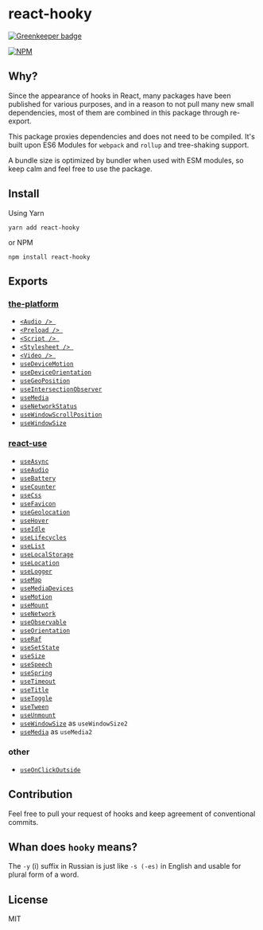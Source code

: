 
# react-hooky

[![Greenkeeper badge](https://badges.greenkeeper.io/cloudever/react-hooky.svg)](https://greenkeeper.io/)

[![NPM](https://nodei.co/npm/react-hooky.png?compact=true)](https://nodei.co/npm/react-hooky/)

## Why?

Since the appearance of hooks in React, many packages have been published for various purposes, and in a reason to not pull many new small dependencies, most of them are combined in this package through re-export.

This package proxies dependencies and does not need to be compiled. It's built upon ES6 Modules for `webpack` and `rollup` and tree-shaking support.

A bundle size is optimized by bundler when used with ESM modules, so keep calm and feel free to use the package.

## Install

Using Yarn

```
yarn add react-hooky
```

or NPM

```
npm install react-hooky
```

## Exports

### [the-platform](https://github.com/palmerhq/the-platform)

 - [`<Audio /> `](https://github.com/palmerhq/the-platform#Audio )
 - [`<Preload /> `](https://github.com/palmerhq/the-platform#Preload )
 - [`<Script /> `](https://github.com/palmerhq/the-platform#Script )
 - [`<Stylesheet /> `](https://github.com/palmerhq/the-platform#Stylesheet )
 - [`<Video /> `](https://github.com/palmerhq/the-platform#Video )
 - [`useDeviceMotion`](https://github.com/palmerhq/the-platform#useDeviceMotion)
 - [`useDeviceOrientation`](https://github.com/palmerhq/the-platform#useDeviceOrientation)
 - [`useGeoPosition`](https://github.com/palmerhq/the-platform#useGeoPosition)
 - [`useIntersectionObserver`](https://github.com/palmerhq/the-platform#useIntersectionObserver)
 - [`useMedia`](https://github.com/palmerhq/the-platform#useMedia)
 - [`useNetworkStatus`](https://github.com/palmerhq/the-platform#useNetworkStatus)
 - [`useWindowScrollPosition`](https://github.com/palmerhq/the-platform#useWindowScrollPosition)
 - [`useWindowSize`](https://github.com/palmerhq/the-platform#useWindowSize)

### [react-use](https://github.com/streamich/react-use)

- [`useAsync`](https://github.com/streamich/react-use/blob/master/docs/useAsync.md)
- [`useAudio`](https://github.com/streamich/react-use/blob/master/docs/useAudio.md)
- [`useBattery`](https://github.com/streamich/react-use/blob/master/docs/useBattery.md)
- [`useCounter`](https://github.com/streamich/react-use/blob/master/docs/useCounter.md)
- [`useCss`](https://github.com/streamich/react-use/blob/master/docs/useCss.md)
- [`useFavicon`](https://github.com/streamich/react-use/blob/master/docs/useFavicon.md)
- [`useGeolocation`](https://github.com/streamich/react-use/blob/master/docs/useGeolocation.md)
- [`useHover`](https://github.com/streamich/react-use/blob/master/docs/useHover.md)
- [`useIdle`](https://github.com/streamich/react-use/blob/master/docs/useIdle.md)
- [`useLifecycles`](https://github.com/streamich/react-use/blob/master/docs/useLifecycles.md)
- [`useList`](https://github.com/streamich/react-use/blob/master/docs/useList.md)
- [`useLocalStorage`](https://github.com/streamich/react-use/blob/master/docs/useLocalStorage.md)
- [`useLocation`](https://github.com/streamich/react-use/blob/master/docs/useLocation.md)
- [`useLogger`](https://github.com/streamich/react-use/blob/master/docs/useLogger.md)
- [`useMap`](https://github.com/streamich/react-use/blob/master/docs/useMap.md)
- [`useMediaDevices`](https://github.com/streamich/react-use/blob/master/docs/useMediaDevices.md)
- [`useMotion`](https://github.com/streamich/react-use/blob/master/docs/useMotion.md)
- [`useMount`](https://github.com/streamich/react-use/blob/master/docs/useMount.md)
- [`useNetwork`](https://github.com/streamich/react-use/blob/master/docs/useNetwork.md)
- [`useObservable`](https://github.com/streamich/react-use/blob/master/docs/useObservable.md)
- [`useOrientation`](https://github.com/streamich/react-use/blob/master/docs/useOrientation.md)
- [`useRaf`](https://github.com/streamich/react-use/blob/master/docs/useRaf.md)
- [`useSetState`](https://github.com/streamich/react-use/blob/master/docs/useSetState.md)
- [`useSize`](https://github.com/streamich/react-use/blob/master/docs/useSize.md)
- [`useSpeech`](https://github.com/streamich/react-use/blob/master/docs/useSpeech.md)
- [`useSpring`](https://github.com/streamich/react-use/blob/master/docs/useSpring.md)
- [`useTimeout`](https://github.com/streamich/react-use/blob/master/docs/useTimeout.md)
- [`useTitle`](https://github.com/streamich/react-use/blob/master/docs/useTitle.md)
- [`useToggle`](https://github.com/streamich/react-use/blob/master/docs/useToggle.md)
- [`useTween`](https://github.com/streamich/react-use/blob/master/docs/useTween.md)
- [`useUnmount`](https://github.com/streamich/react-use/blob/master/docs/useUnmount.md)
- [`useWindowSize`](https://github.com/streamich/react-use/blob/master/docs/useWindowSize.md) as `useWindowSize2`
- [`useMedia`](https://github.com/streamich/react-use/blob/master/docs/useMedia.md) as `useMedia2`

### other

- [`useOnClickOutside`](https://github.com/streamich/react-use/blob/master/docs/useOnClickOutside.md)

## Contribution

Feel free to pull your request of hooks and keep agreement of conventional commits.

## Whan does `hooky` means?

The `-y` (i) suffix in Russian is just like `-s (-es)` in English and usable for plural form of a word.

## License

MIT